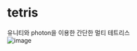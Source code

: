 # tetris
유니티와 photon을 이용한 간단한 멀티 테트리스
<br>
![image](https://github.com/g0311/tetris/assets/112852343/f632a788-cd3c-4011-899a-134332209311)
